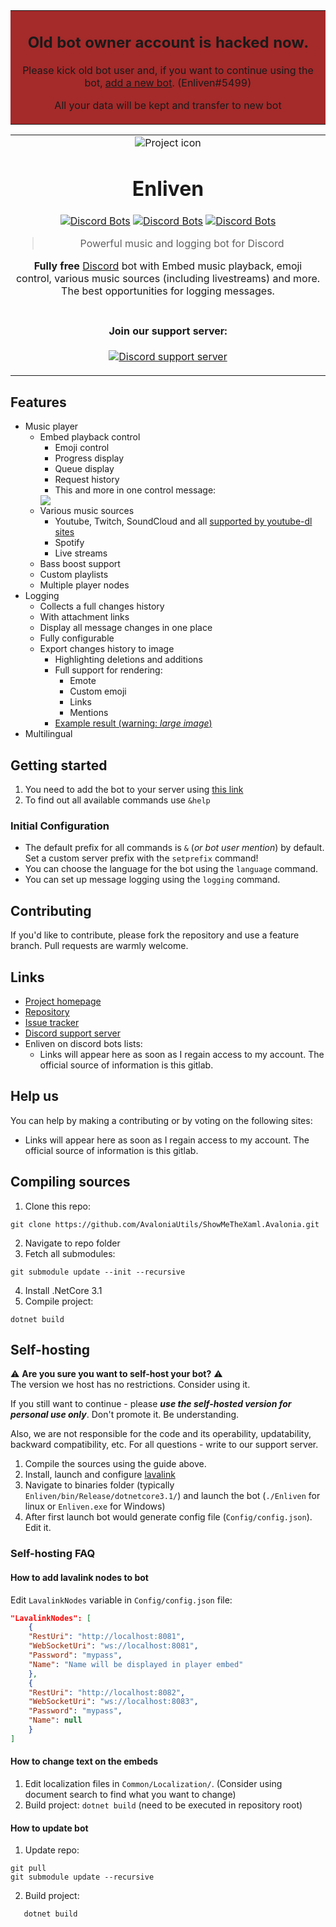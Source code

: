 <table align="center" bgcolor="brown"><tr><td align="center" width="9999">

## Old bot owner account is hacked now. 
Please kick old bot user and,  if you want to continue using the bot, [add a new bot](https://discord.com/oauth2/authorize?client_id=801159808929497208&scope=bot&permissions=1110764608). (Enliven#5499)  

All your data will be kept and transfer to new bot
</td></tr>
</table>
<table align="center"><tr><td align="center" width="9999">
<img src="https://cdn.discordapp.com/avatars/606760964183949314/e87c138f296e53e63fd55114eff36dcf.png" align="center" alt="Project icon">

# Enliven

  <p align="center">
  
  [![Discord Bots](https://top.gg/api/widget/status/606760964183949314.svg)](https://top.gg/bot/606760964183949314)
  [![Discord Bots](https://top.gg/api/widget/upvotes/606760964183949314.svg)](https://top.gg/bot/606760964183949314)
  [![Discord Bots](https://top.gg/api/widget/owner/606760964183949314.svg)](https://top.gg/bot/606760964183949314)
  
  </p>

> Powerful music and logging bot for Discord  

**Fully free** [Discord](https://discord.com/) bot with Embed music playback, emoji control, various music sources (including livestreams) and more.  
The best opportunities for logging messages.
</td></tr>
<tr><td align="center" width="9999">

#### Join our support server:

[![Discord support server](https://discordapp.com/api/guilds/706098979938500708/widget.png?style=banner3)](https://discord.gg/zfBffbBbCp)

</td></tr>
</table>

## Features
 * Music player
   * Embed playback control
     * Emoji control
     * Progress display
     * Queue display
     * Request history
     * This and more in one control message:  
     <img src="https://gitlab.com/skprochlab/nJMaLBot/-/wikis/uploads/80b7037668f4762bcb01017aa7114264/Screenshot_5.png" />
   * Various music sources
     * Youtube, Twitch, SoundCloud and all [supported by youtube-dl sites](https://ytdl-org.github.io/youtube-dl/supportedsites.html)
     * Spotify
     * Live streams
   * Bass boost support
   * Custom playlists
   * Multiple player nodes
 * Logging
   * Collects a full changes history
   * With attachment links
   * Display all message changes in one place
   * Fully configurable
   * Export changes history to image
     * Highlighting deletions and additions
     * Full support for rendering:
       * Emote
       * Custom emoji
       * Links
       * Mentions
     * [Example result (warning: *large image*)](https://cdn.discordapp.com/attachments/667271058461687809/722864116741439629/History-672479528634941440-722861553564778588.png)
 * Multilingual

## Getting started

1. You need to add the bot to your server using [this link](https://discord.com/oauth2/authorize?client_id=801159808929497208&scope=bot&permissions=1110764608)
2. To find out all available commands use `&help`

### Initial Configuration

* The default prefix for all commands is `&` (*or bot user mention*) by default. Set a custom server prefix with the `setprefix` command!  
* You can choose the language for the bot using the `language` command.  
* You can set up message logging using the `logging` command. 

## Contributing

If you'd like to contribute, please fork the repository and use a feature
branch. Pull requests are warmly welcome.

## Links

- [Project homepage](https://gitlab.com/skprochlab/nJMaLBot)
- [Repository](https://gitlab.com/skprochlab/nJMaLBot)
- [Issue tracker](https://gitlab.com/skprochlab/nJMaLBot/-/issues)
- [Discord support server](https://discord.gg/zfBffbBbCp)  
- Enliven on discord bots lists:
  - Links will appear here as soon as I regain access to my account. The official source of information is this gitlab.
  
[comment]: <> (  - [top.gg]&#40;https://top.gg/bot/606760964183949314&#41;)

[comment]: <> (  - [discordbotlist.com]&#40;https://discordbotlist.com/bots/enliven&#41;)

[comment]: <> (  - [bots.ondiscord.xyz]&#40;https://bots.ondiscord.xyz/bots/606760964183949314&#41;)

[comment]: <> (  - [discord.bots.gg]&#40;https://discord.bots.gg/bots/606760964183949314&#41;)
  
## Help us
You can help by making a contributing or by voting on the following sites:
- Links will appear here as soon as I regain access to my account. The official source of information is this gitlab.

[comment]: <> (- [top.gg]&#40;https://top.gg/bot/606760964183949314&#41; &#40;vote every 12 hours, write a review&#41;)

[comment]: <> (- [discordbotlist.com]&#40;https://discordbotlist.com/bots/enliven&#41; &#40;vote every 12 hours&#41;)

[comment]: <> (- [bots.ondiscord.xyz]&#40;https://bots.ondiscord.xyz/bots/606760964183949314&#41; &#40;write a review&#41;)

## Compiling sources
1. Clone this repo:
```
git clone https://github.com/AvaloniaUtils/ShowMeTheXaml.Avalonia.git
```
2. Navigate to repo folder
3. Fetch all submodules:
```
git submodule update --init --recursive
```
4. Install .NetCore 3.1
5. Compile project:
```
dotnet build
```

## Self-hosting
⚠️ **Are you sure you want to self-host your bot?** ⚠️  
The version we host has no restrictions. Consider using it.

If you still want to continue - please ***use the self-hosted version for personal use only***. Don't promote it. Be understanding.

Also, we are not responsible for the code and its operability, updatability, backward compatibility, etc. For all questions - write to our support server.

1. Compile the sources using the guide above.
2. Install, launch and configure [lavalink](https://github.com/Frederikam/Lavalink#server-configuration)
3. Navigate to binaries folder (typically `Enliven/bin/Release/dotnetcore3.1/`) and launch the bot (`./Enliven` for linux or `Enliven.exe` for Windows)
4. After first launch bot would generate config file (`Config/config.json`). Edit it.
### Self-hosting FAQ
#### How to add lavalink nodes to bot
Edit `LavalinkNodes` variable in `Config/config.json` file:
```json
"LavalinkNodes": [
    {
    "RestUri": "http://localhost:8081",
    "WebSocketUri": "ws://localhost:8081",
    "Password": "mypass",
    "Name": "Name will be displayed in player embed"
    },
    {
    "RestUri": "http://localhost:8082",
    "WebSocketUri": "ws://localhost:8083",
    "Password": "mypass",
    "Name": null
    }
]
```
#### How to change text on the embeds
1. Edit localization files in `Common/Localization/`. (Consider using document search to find what you want to change)
2. Build project: `dotnet build` (need to be executed in repository root)
#### How to update bot
1. Update repo:
```
git pull
git submodule update --recursive
```
2. Build project:
```
   dotnet build
```
